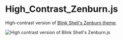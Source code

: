 # High_Contrast_Zenburn.js
High-contrast version of [Blink Shell's Zenburn theme](https://github.com/blinksh/themes/blob/master/themes/Zenburn.js).

![High contrast version of Blink Shell's Zenburn.js](https://raw.githubusercontent.com/agkozak/Zenburn.js/master/img/High_Contrast_Zenburn.js.jpg)
